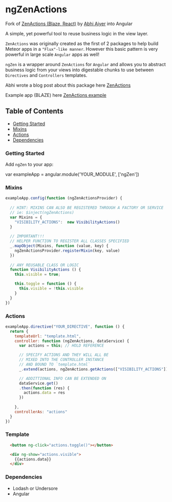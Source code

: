 # ngZenActions

Fork of [ZenActions (Blaze, React)](https://github.com/abhiaiyer91/ZenActions) by [Abhi Aiyer](https://github.com/abhiaiyer91) into Angular

A simple, yet powerful tool to reuse business logic in the view layer.


`ZenActions` was originally created as the first of 2 packages to help build Meteor apps in a `"Flux"-like manner`. However this basic pattern is very powerful in large scale `Angular` apps as well!

`ngZen` is a wrapper around `ZenActions` for `Angular` and allows you to
abstract business logic from your views into digestable chunks to use between `Directives` and `Controllers` templates.

Abhi wrote a blog post about this package here [ZenActions](https://medium.com/@abhiaiyer/zenactions-972e5c61c30c#.h55t6cxye)

Example app (BLAZE) here [ZenActions example](https://github.com/abhiaiyer91/ZenScope-Blaze)

## Table of Contents

* [Getting Started](#getting-started)
* [Mixins](#mixins)
* [Actions](#actions)
* [Dependencies](#dependencies)

### Getting Started

Add `ngZen` to your app:

var exampleApp = angular.module('YOUR_MODULE', ['ngZen'])

### Mixins

```js
exampleApp.config(function (ngZenActionsProvider) {
  
  // HINT: MIXINS CAN ALSO BE REGISTERED THROUGH A FACTORY OR SERVICE
  // ie: $inject(ngZenActions)
  var Mixins = {
    "VISIBILITY_ACTIONS":  new VisibilityActions()
  }
  
  // IMPORTANT!!!
  // HELPER FUNCTION TO REGISTER ALL CLASSES SPECIFIED
  _.mapObject(Mixins, function (value, key) {
    ngZenActionsProvider.registerMixin(key, value)
  })
  
  // ANY REUSABLE CLASS OR LOGIC
  function VisibilityActions () {
    this.visible = true;

    this.toggle = function () {
      this.visible = !this.visible
    }
  }
})
```

### Actions

```js
exampleApp.directive("YOUR_DIRECTIVE", function () {
  return {
    templateUrl: "template.html",
    controller: function (ngZenActions, dataService) {
      var actions = this; // HOLD REFERENCE

      // SPECIFY ACTIONS AND THEY WILL ALL BE 
      // MIXED INTO THE CONTROLLER INSTANCE 
      // AND BOUND TO `template.html`
      _.extend(actions, ngZenActions.getActions(["VISIBILITY_ACTIONS"]))

      // ADDITTIONAL INFO CAN BE EXTENDED ON
      dataService.get()
      .then(function (res) {
        actions.data = res
      })
      
    },
    controllerAs: "actions"
  }
})
```

### Template

```html
  <button ng-click="actions.toggle()"></button>

  <div ng-show="actions.visible">
    {{actions.data}}
  </div>
```

### Dependencies

- Lodash or Undersore
- Angular


